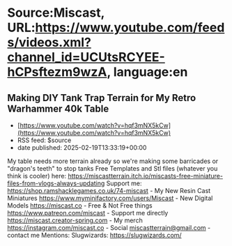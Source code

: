 # Source:Miscast, URL:https://www.youtube.com/feeds/videos.xml?channel_id=UCUtsRCYEE-hCPsftezm9wzA, language:en

## Making DIY Tank Trap Terrain for My Retro Warhammer 40k Table
 - [https://www.youtube.com/watch?v=hqf3mNX5kCw](https://www.youtube.com/watch?v=hqf3mNX5kCw)
 - RSS feed: $source
 - date published: 2025-02-19T13:33:19+00:00

My table needs more terrain already so we're making some barricades or "dragon's teeth" to stop tanks
Free Templates and Stl files (whatever you think is cooler) here: https://miscastterrain.itch.io/miscasts-free-miniature-files-from-vlogs-always-updating
Support me:
https://shop.ramshacklegames.co.uk/74-miscast - My New Resin Cast Miniatures
https://www.myminifactory.com/users/Miscast - New Digital Models
https://miscast.co - Free & Not Free things
https://www.patreon.com/miscast - Support me directly
https://miscast.creator-spring.com - My merch
https://instagram.com/miscast.co - Social
miscastterrain@gmail.com - contact me
Mentions:
Slugwizards: https://slugwizards.com/

